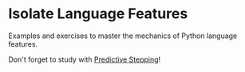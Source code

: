 # Isolate Language Features

Examples and exercises to master the mechanics of Python language features.

Don't forget to study with [Predictive Stepping](https://github.com/MIT-Emerging-Talent/ET6-Programming-With-Python/tree/main/2_predictive_stepping)!
